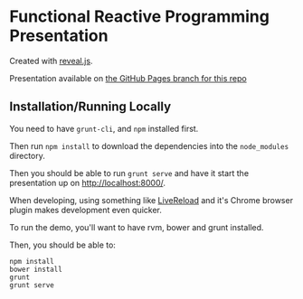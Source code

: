 # Functional Reactive Programming Presentation

Created with [reveal.js](http://lab.hakim.se/reveal-js/).

Presentation available on [the GitHub Pages branch for this repo](http://tednaleid.github.io/frp_presentation)

## Installation/Running Locally

You need to have `grunt-cli`, and `npm` installed first.

Then run `npm install` to download the dependencies into the `node_modules` directory.

Then you should be able to run `grunt serve` and have it start the presentation up on [http://localhost:8000/](http://localhost:8000/).

When developing, using something like [LiveReload](http://livereload.com/) and it's Chrome browser plugin makes development even quicker.


To run the demo, you'll want to have rvm, bower and grunt installed.

Then, you should be able to:

    npm install
    bower install
    grunt
    grunt serve

